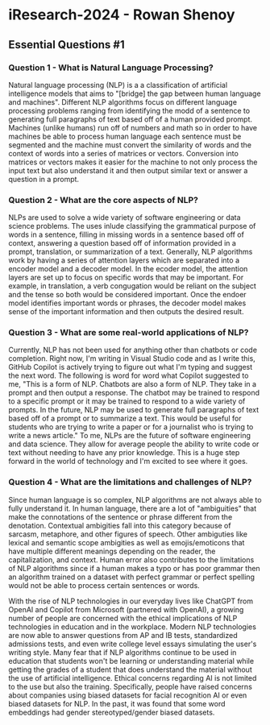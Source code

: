 # iResearch-2024 - Rowan Shenoy
## Essential Questions #1

### Question 1 - What is Natural Language Processing?

Natural language processing (NLP) is a a classification of artificial intelligence models that aims to "[bridge] the gap between human language and machines". Different NLP algorithms focus on different language processing problems ranging from identifying the modd of a sentence to generating full paragraphs of text based off of a human provided prompt. Machines (unlike humans) run off of numbers and math so in order to have machines be able to process human language each sentence must be segmented and the machine must convert the similarity of words and the context of words into a series of matrices or vectors. Conversion into matrices or vectors makes it easier for the machine to not only process the input text but also understand it and then output similar text or answer a question in a prompt.

### Question 2 - What are the core aspects of NLP?

NLPs are used to solve a wide variety of software engineering or data science problems. The uses inlude classifying the grammatical purpose of words in a sentence, filling in missing words in a sentence based off of context, answering a question based off of information provided in a prompt, translation, or summarization of a text. Generally, NLP algorithms work by having a series of attention layers which are separated into a encoder model and a decoder model. In the ecoder model, the attention layers are set up to focus on specific words that may be important. For example, in translation, a verb congugation would be reliant on the subject and the tense so both would be considered important. Once the endoer model identifies important words or phrases, the decoder model makes sense of the important information and then outputs the desired result.

### Question 3 - What are some real-world applications of NLP?

Currently, NLP has not been used for anything other than chatbots or code completion. Right now, I'm writing in Visual Studio code and as I write this, GitHub Copilot is actively trying to figure out what I'm typing and suggest the next word. The following is word for word what Copilot suggested to me, "This is a form of NLP. Chatbots are also a form of NLP. They take in a prompt and then output a response. The chatbot may be trained to respond to a specific prompt or it may be trained to respond to a wide variety of prompts. In the future, NLP may be used to generate full paragraphs of text based off of a prompt or to summarize a text. This would be useful for students who are trying to write a paper or for a journalist who is trying to write a news article." To me, NLPs are the future of software engineering and data science. They allow for average people the ability to write code or text without needing to have any prior knowledge. This is a huge step forward in the world of technology and I'm excited to see where it goes.

### Question 4 - What are the limitations and challenges of NLP?

Since human language is so complex, NLP algorithms are not always able to fully understand it. In human language, there are a lot of "ambiguities" that make the connotations of the sentence or phrase different from the denotation. Contextual ambigities fall into this category because of sarcasm, metaphore, and other figures of speech. Other ambiguties like lexical and semantic scope ambigities as well as emojis/emoticons that have multiple different meanings depending on the reader, the capitalization, and context. Human error also contributes to the limitations of NLP algorithms since if a human makes a typo or has poor grammar then an algorithm trained on a dataset with perfect grammar or perfect spelling would not be able to process certain sentences or words.

With the rise of NLP technologies in our everyday lives like ChatGPT from OpenAI and Copilot from Microsoft (partnered with OpenAI), a growing number of people are concerned with the ethical implications of NLP technologies in education and in the workplace. Modern NLP technologies are now able to answer questions from AP and IB tests, standardized admissions tests, and even write college level essays simulating the user's writing style. Many fear that if NLP algorithms continue to be used in education that students won't be learning or understanding material while getting the grades of a student that does understand the material without the use of artificial intelligence. Ethical concerns regarding AI is not limited to the use but also the training. Specifically, people have raised concerns about companies using biased datasets for facial recognition AI or even biased datasets for NLP. In the past, it was found that some word embeddings had gender stereotyped/gender biased datasets.
